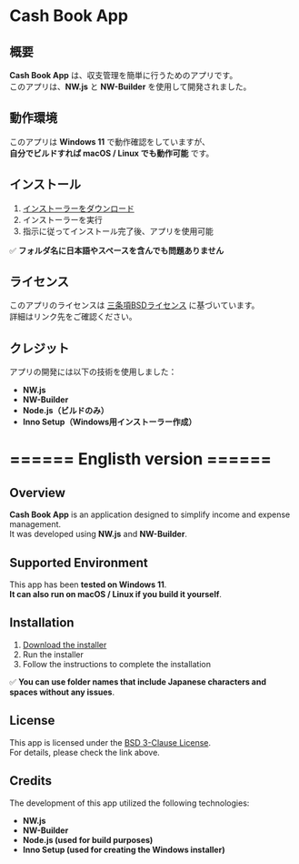 # Cash Book App

## 概要
**Cash Book App** は、収支管理を簡単に行うためのアプリです。  
このアプリは、**NW.js** と **NW-Builder** を使用して開発されました。

## 動作環境
このアプリは **Windows 11** で動作確認をしていますが、  
**自分でビルドすれば macOS / Linux でも動作可能** です。

## インストール
1. [インストーラーをダウンロード](https://github.com/kyonshi0104/Cash-Book/releases)  
2. インストーラーを実行  
3. 指示に従ってインストール完了後、アプリを使用可能  

✅ **フォルダ名に日本語やスペースを含んでも問題ありません**  

## ライセンス
このアプリのライセンスは [三条項BSDライセンス](https://github.com/kyonshi0104/Cash-Book/blob/main/LICENSE) に基づいています。  
詳細はリンク先をご確認ください。

## クレジット
アプリの開発には以下の技術を使用しました：
- **NW.js**
- **NW-Builder**
- **Node.js（ビルドのみ）**
- **Inno Setup（Windows用インストーラー作成）**

# ====== Englisth version ======

## Overview
**Cash Book App** is an application designed to simplify income and expense management.  
It was developed using **NW.js** and **NW-Builder**.

## Supported Environment
This app has been **tested on Windows 11**.  
**It can also run on macOS / Linux if you build it yourself**.

## Installation
1. [Download the installer](https://github.com/kyonshi0104/Cash-Book/releases)  
2. Run the installer  
3. Follow the instructions to complete the installation  

✅ **You can use folder names that include Japanese characters and spaces without any issues**.

## License
This app is licensed under the [BSD 3-Clause License](https://github.com/kyonshi0104/Cash-Book/blob/main/LICENSE).  
For details, please check the link above.

## Credits
The development of this app utilized the following technologies:
- **NW.js**
- **NW-Builder**
- **Node.js (used for build purposes)**
- **Inno Setup (used for creating the Windows installer)**
